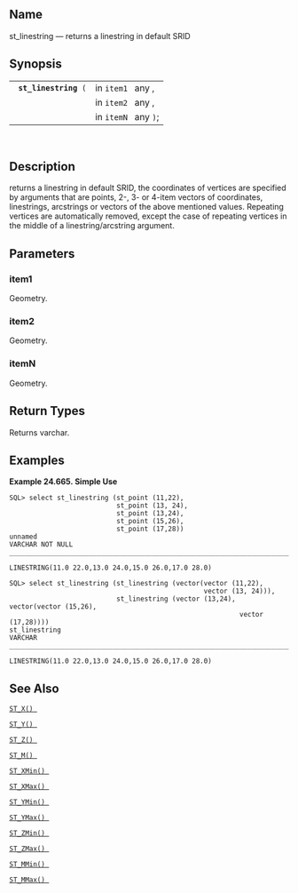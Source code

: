 <div>

<div>

</div>

<div>

## Name

st_linestring — returns a linestring in default SRID

</div>

<div>

## Synopsis

<div>

|                            |                      |
|----------------------------|----------------------|
| ` `**`st_linestring`**` (` | in `item1 ` any ,    |
|                            | in `item2 ` any ,    |
|                            | in `itemN ` any `)`; |

<div>

 

</div>

</div>

</div>

<div>

## Description

returns a linestring in default SRID, the coordinates of vertices are
specified by arguments that are points, 2-, 3- or 4-item vectors of
coordinates, linestrings, arcstrings or vectors of the above mentioned
values. Repeating vertices are automatically removed, except the case of
repeating vertices in the middle of a linestring/arcstring argument.

</div>

<div>

## Parameters

<div>

### item1

Geometry.

</div>

<div>

### item2

Geometry.

</div>

<div>

### itemN

Geometry.

</div>

</div>

<div>

## Return Types

Returns varchar.

</div>

<div>

## Examples

<div>

**Example 24.665. Simple Use**

<div>

``` screen
SQL> select st_linestring (st_point (11,22),
                           st_point (13, 24),
                           st_point (13,24),
                           st_point (15,26),
                           st_point (17,28))
unnamed
VARCHAR NOT NULL
_______________________________________________________________________________

LINESTRING(11.0 22.0,13.0 24.0,15.0 26.0,17.0 28.0)

SQL> select st_linestring (st_linestring (vector(vector (11,22),
                                                 vector (13, 24))),
                           st_linestring (vector (13,24), vector(vector (15,26),
                                                          vector (17,28))))
st_linestring
VARCHAR
_______________________________________________________________________________

LINESTRING(11.0 22.0,13.0 24.0,15.0 26.0,17.0 28.0)
```

</div>

</div>

  

</div>

<div>

## See Also

<a href="fn_st_x.html" class="link" title="st_x"><code
class="function">ST_X() </code></a>

<a href="fn_st_y.html" class="link" title="st_y"><code
class="function">ST_Y() </code></a>

<a href="fn_st_z.html" class="link" title="ST_Z"><code
class="function">ST_Z() </code></a>

<a href="fn_st_m.html" class="link" title="ST_M"><code
class="function">ST_M() </code></a>

<a href="fn_st_xmin.html" class="link" title="ST_XMin"><code
class="function">ST_XMin() </code></a>

<a href="fn_st_xmax.html" class="link" title="ST_XMax"><code
class="function">ST_XMax() </code></a>

<a href="fn_st_ymin.html" class="link" title="ST_YMin"><code
class="function">ST_YMin() </code></a>

<a href="fn_st_ymax.html" class="link" title="ST_YMax"><code
class="function">ST_YMax() </code></a>

<a href="fn_st_zmin.html" class="link" title="ST_ZMin"><code
class="function">ST_ZMin() </code></a>

<a href="fn_st_zmax.html" class="link" title="ST_ZMax"><code
class="function">ST_ZMax() </code></a>

<a href="fn_st_mmin.html" class="link" title="ST_MMin"><code
class="function">ST_MMin() </code></a>

<a href="fn_st_mmax.html" class="link" title="ST_MMax"><code
class="function">ST_MMax() </code></a>

</div>

</div>

